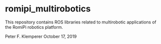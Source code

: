 # romipi_multirobotics

This repository contains ROS libraries related to multirobotic applications
of the RomiPi robotics platform.

Peter F. Klemperer
October 17, 2019


